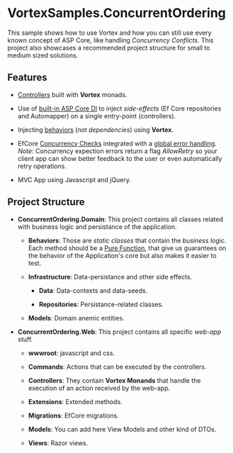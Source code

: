 # VortexSamples.ConcurrentOrdering

This sample shows how to use Vortex and how you can still use every known concept of ASP Core, like handling *Concurrency Conflicts*. This project also showcases a recommended project structure for small to medium sized solutions.

## Features

* [Controllers](https://github.com/equilaterus/VortexSamples.ConcurrentOrdering/tree/master/src/ConcurrentOrdering.Web/Controllers/Api) built with **Vortex** monads.

* Use of [built-in ASP Core DI](https://github.com/equilaterus/VortexSamples.ConcurrentOrdering/blob/master/src/ConcurrentOrdering.Web/Startup.cs) to inject *side-effects* (Ef Core repositories and Automapper) on a single entry-point (controllers).

* Injecting [behaviors](https://github.com/equilaterus/VortexSamples.ConcurrentOrdering/blob/master/src/ConcurrentOrdering.Domain/Behaviors/OrderBehavior.cs) (*not dependencies*) using **Vortex**.

* EfCore [Concurrency Checks](https://github.com/equilaterus/VortexSamples.ConcurrentOrdering/blob/master/src/ConcurrentOrdering.Domain/Models/Product.cs) integrated with a [global error handling](https://github.com/equilaterus/VortexSamples.ConcurrentOrdering/blob/master/src/ConcurrentOrdering.Web/Controllers/HomeController.cs). *Note*: Concurrency expection errors return a flag *AllowRetry* so your client app can show better feedback to the user or even automatically retry operations.

* MVC App using Javascript and jQuery.

## Project Structure

* **ConcurrentOrdering.Domain**: This project contains all classes related with business logic and persistance of the application.

  * **Behaviors**: Those are *static classes* that contain the *business logic*. Each method should be a [Pure Function](https://en.wikipedia.org/wiki/Pure_function), that give us guarantees on the behavior of the Application's core but also makes it easier to test.

  * **Infrastructure**: Data-persistance and other side effects.
  
    * **Data**: Data-contexts and data-seeds.
	
	* **Repositories**: Persistance-related classes.

  * **Models**: Domain anemic entities.

* **ConcurrentOrdering.Web**: This project contains all specific *web-app* stuff.

  * **wwwroot**: javascript and css.

  * **Commands**: Actions that can be executed by the controllers.

  * **Controllers**: They contain **Vortex Monands** that handle the execution of an action received by the web-app.

  * **Extensions**: Extended methods.

  * **Migrations**: EfCore migrations.

  * **Models**: You can add here View Models and other kind of DTOs.

  * **Views**: Razor views.

